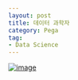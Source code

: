 ```yaml
---
layout: post
title: 데이터 과학자
category: Pega
tag:
- Data Science
---
```





[![image](https://jehyunlee.github.io/thumbnails/Python-DS/38_xstem_2020.png)](https://jehyunlee.github.io/2020/10/11/Python-DS-38-xstem_2020/)